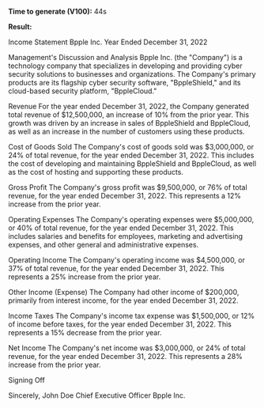 **Time to generate (V100):** 44s

**Result:**

Income Statement 
Bpple Inc. 
Year Ended December 31, 2022 

Management's Discussion and Analysis 
Bpple Inc. (the "Company") is a technology company that specializes in developing and providing cyber security solutions to businesses and organizations. The Company's primary products are its flagship cyber security software, "BppleShield," and its cloud-based security platform, "BppleCloud." 

Revenue 
For the year ended December 31, 2022, the Company generated total revenue of $12,500,000, an increase of 10% from the prior year. This growth was driven by an increase in sales of BppleShield and BppleCloud, as well as an increase in the number of customers using these products. 

Cost of Goods Sold 
The Company's cost of goods sold was $3,000,000, or 24% of total revenue, for the year ended December 31, 2022. This includes the cost of developing and maintaining BppleShield and BppleCloud, as well as the cost of hosting and supporting these products. 

Gross Profit 
The Company's gross profit was $9,500,000, or 76% of total revenue, for the year ended December 31, 2022. This represents a 12% increase from the prior year. 

Operating Expenses 
The Company's operating expenses were $5,000,000, or 40% of total revenue, for the year ended December 31, 2022. This includes salaries and benefits for employees, marketing and advertising expenses, and other general and administrative expenses. 

Operating Income 
The Company's operating income was $4,500,000, or 37% of total revenue, for the year ended December 31, 2022. This represents a 25% increase from the prior year. 

Other Income (Expense) 
The Company had other income of $200,000, primarily from interest income, for the year ended December 31, 2022. 

Income Taxes 
The Company's income tax expense was $1,500,000, or 12% of income before taxes, for the year ended December 31, 2022. This represents a 15% decrease from the prior year. 

Net Income 
The Company's net income was $3,000,000, or 24% of total revenue, for the year ended December 31, 2022. This represents a 28% increase from the prior year. 

Signing Off 

Sincerely, 
John Doe 
Chief Executive Officer 
Bpple Inc.